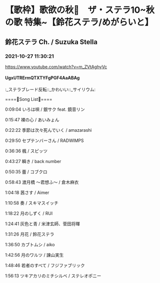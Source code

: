 # 【歌枠】歌欲の秋🍁　ザ・ステラ10~秋の歌 特集~【鈴花ステラ/めがらいと】
## 鈴花ステラ Ch. / Suzuka Stella
### 2021-10-27 11:30:21
https://www.youtube.com/watch?v=m_ZVtAghyVc
#### UgxUTRErmQTXTYFgPGF4AaABAg
:_ステラブレード反転::_かわいい::_サイリウム:

====🔔Song List🔔====

0:09:04 いろは唄 / 銀サク feat. 鏡音リン

0:15:47 裸の心 / あいみょん

0:22:22 季節は次々死んでいく / amazarashi

0:29:50 セプテンバーさん / RADWIMPS

0:36:36 楓 / スピッツ

0:43:27 瞬き / back number

0:50:35 蕾 / コブクロ

0:58:43 渡月橋 ～君想ふ～ / 倉木麻衣

1:04:18 茜さす / Aimer

1:10:58 奏 / スキマスイッチ

1:18:22 月のしずく / RUI

1:24:41 灰色と青 / 米津玄師、菅田将暉

1:31:26 月花 / 鈴花ステラ

1:36:50 カブトムシ / aiko

1:42:56 月のワルツ / 諫山実生

1:48:46 若者のすべて / フジファブリック

1:56:13 ツキアカリのミチシルベ / ステレオポニー

